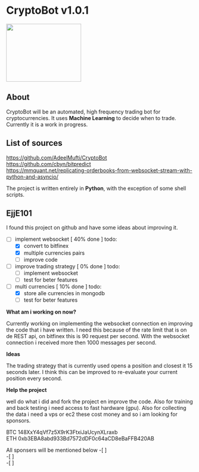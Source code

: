 # CryptoBot v1.0.1

<a href="#"><img src="images/bot.png"
alt="" width="201" height="155"/></a>

## About
CryptoBot will be an automated, high frequency trading bot for cryptocurrencies. It uses **Machine Learning** to decide when to trade. Currently it is a work in progress.


## List of sources
https://github.com/AdeelMufti/CryptoBot  
https://github.com/cbyn/bitpredict  
https://mmquant.net/replicating-orderbooks-from-websocket-stream-with-python-and-asyncio/

The project is written entirely in **Python**, with the exception of some shell scripts.

## EjjE101
I found this project on github and have some ideas about improving it.
- [ ] implement websocket         [ 40% done ]
    todo:
    - [x] convert to bitfinex
    - [x] multiple currencies pairs
    - [ ] improve code
- [ ] improve trading strategy    [  0% done ]
    todo:
    - [ ] implement websocket
    - [ ] test for beter features
- [ ] multi currencies            [ 10% done ]
    todo:
    - [x] store alle currencies in mongodb
    - [ ] test for beter features

**What am i working on now?**

Currently working on implementing the websocket connection en improving the code that i have written. I need this because of the rate limit that is on de REST api, on bitfinex this is 90 request per second. With the websocket connection i received more then 1000 messages per second.

**Ideas**

The trading strategy that is currently used opens a position and closest it 15 seconds later. I think this can be improved to re-evaluate your current position every second.

**Help the project**

well do what i did and fork the project en improve the code.
Also for training and back testing i need access to fast hardware (gpu). Also for collecting the data i need a vps or ec2 these cost money and so i am looking for sponsors.

BTC 148XxY4qVf7z5X9rK3FtxiJaUcynXLraxb</br>
ETH 0xb3EBA8abd933Bd7572dDF0c64aCD8eBaFFB420AB

All sponsers will be mentioned below
-[ ]  
-[ ]  
-[ ]  
